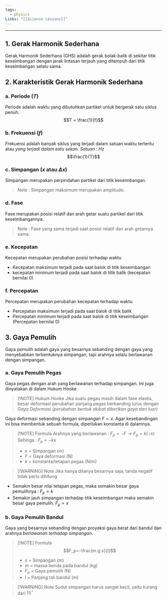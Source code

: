 ```yaml
---
tags:
  - physics
Links: "[[Science Lessons]]"
---
```

---
## 1. Gerak Harmonik Sederhana
Gerak Harmonik Sederhana (GHS) adalah gerak bolak-balik di sekitar titik keseimbangan dengan jarak lintasan terjauh yang ditempuh dari titik keseimbangan selalu sama.
## 2. Karakteristik Gerak Harmonik Sederhana
### a. Periode ($T$)
Periode adalah waktu yang dibutuhkan partikel untuk bergerak satu siklus penuh.$$T = \frac{1}{f}$$
### b. Frekuensi ($f$)
Frekuensi adalah banyak siklus yang terjadi dalam satuan waktu tertentu atau *yang terjadi dalam satu sekon*. *Satuan : $Hz$* $$\frac{1}{T}$$
### c. Simpangan ($x$ atau $\Delta x$)
Simpangan merupakan perpindahan partikel dari titik keseimbangan.
> Note : Simpangan maksimum merupakan amplitudo.

### d. Fase
Fase merupakan posisi relatif dan arah getar suatu partikel dari titik keseimbangannya.
> Note : Fase yang sama terjadi saat posisi relatif dan arah getarnya sama.

### e. Kecepatan
Kecepatan merupakan perubahan posisi terhadap waktu
- Kecepatan maksimum terjadi pada saat balok di titik keseimbangan
- kecepatan minimum terjadi pada saat balok di titik balik (kecepatan bernilai 0)
### f. Percepatan
Percepatan merupakan perubahan kecepatan terhadap waktu.
- Percepatan maksimum terjadi pada saat balok di titik balik
- Percepatan minimum terjadi pada saat balok di titik keseimbangan (Percepatan bernilai 0)

## 3. Gaya Pemulih
Gaya pemulih adalah gaya yang besarnya sebanding dengan gaya yang menyebabkan terbentuknya simpangan, tapi arahnya selalu berlawanan dengan simpangan.

### a. Gaya Pemulih Pegas
Gaya pegas dengan arah yang berlawanan terhadap simpangan. Ini juga dinyatakan di dalam Hukum Hooke

>[!NOTE] Hukum Hooke
>Jika suatu pegas masih dalam fase elastis, besar deformasi perubahan panjang pegas berbanding lurus dengan *Gaya Deformasi (perubahan bentuk akibat diberikan gaya dari luar)*

Gaya deformasi sebanding dengan simpangan $F \propto x$. Agar kesebandingan ini bisa membentuk sebuah formula, diperlukan konstanta di dalamnya. 

>[!NOTE] Formula
>Arahnya yang berlawanan : $F_p=-F  \to F_p=k(-x)$
>Sehinga : $F_p=-kx$
>- $x$ = Simpangan (m)
>- $F$ = Gaya deformasi (N)
>- $k$ = konstanta/tetapan pegas (N/m)

>[!WARNING] Note
>Jika hanya ditanya besarnya saja, tanda negatif tidak perlu dihitung

- Semakin besar nilai tetapan pegas, maka semakin besar gaya pemulihnya : $F_p\propto k$
- Semakin jauh simpangan terhadap titik keseimbangan maka semakin besar gaya pemulih. $F_p \propto x$

### b. Gaya Pemulih Bandul
Gaya yang besarnya sebanding dengan proyeksi gaya berat dari bandul dan arahnya *berlawanan terhadap simpangan*.

>[!NOTE] Formula
>$$F_p=-\frac{m.g.s}{l}$$
>- $s$ = Simpangan (m)
>- $m$ = massa benda pada bandul (kg)
>- $F_p$ = Gaya pemulih (N)
>- $l$ = Panjang tali bandul (m)

>[!WARNING] Note
>Sudut simpangan harus sangat kecil, yaitu kurang dari $15^\circ$
